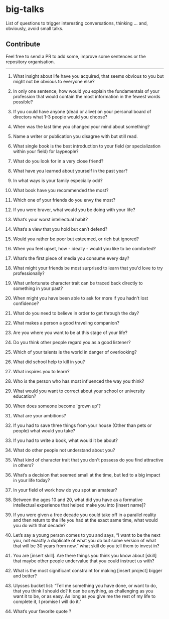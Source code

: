 # big-talks

List of questions to trigger interesting conversations, thinking ... and, obviously, avoid small talks.

## Contribute

Feel free to send a PR to add some, improve some sentences or the repository organisation.

---

1.  What insight about life have you acquired, that seems obvious to you but might not be obvious to everyone else?
    
2.  In only one sentence, how would you explain the fundamentals of your profession that would contain the most information in the fewest words possible?
    
3.  If you could have anyone (dead or alive) on your personal board of directors what 1-3 people would you choose?
    
4.  When was the last time you changed your mind about something?  
      
5.  Name a writer or publication you disagree with but still read.
    
6.  What single book is the best introduction to your field (or specialization within your field) for laypeople? 
    
7.  What do you look for in a very close friend?
    
8.  What have you learned about yourself in the past year?
    
9.  In what ways is your family especially odd?
    
10.  What book have you recommended the most?
    
11.  Which one of your friends do you envy the most?
    
12.  If you were braver, what would you be doing with your life?
    
13.  What’s your worst intellectual habit?
    
14.  What’s a view that you hold but can’t defend?
    
15.  Would you rather be poor but esteemed, or rich but ignored?
    
16.  When you feel upset, how - ideally - would you like to be comforted?
    
17.  What’s the first piece of media you consume every day?
    
18.  What might your friends be most surprised to learn that you'd love to try professionally?
    
19.  What unfortunate character trait can be traced back directly to something in your past?
    
20.  When might you have been able to ask for more if you hadn't lost confidence?
    
21.  What do you need to believe in order to get through the day?
    
22.  What makes a person a good traveling companion?
    
23.  Are you where you want to be at this stage of your life?
    
24.  Do you think other people regard you as a good listener?
    
25.  Which of your talents is the world in danger of overlooking?
    
26.  What did school help to kill in you?
    
27.  What inspires you to learn?
    
28.  Who is the person who has most influenced the way you think?
    
29.  What would you want to correct about your school or university education?
    
30.  When does someone become 'grown up'?
    
31.  What are your ambitions?
    
32.  If you had to save three things from your house (Other than pets or people) what would you take?
    
33.  If you had to write a book, what would it be about?
    
34.  What do other people not understand about you?
    
35.  What kind of character trait that you don't possess do you find attractive in others?
    
36.  What’s a decision that seemed small at the time, but led to a big impact in your life today?
    
37.  In your field of work how do you spot an amateur?
    
38.  Between the ages 10 and 20, what did you have as a formative intellectual experience that helped make you into \[insert name\]?
    
39.   If you were given a free decade you could take off in a parallel reality and then return to the life you had at the exact same time, what would you do with that decade?
    
40.  Let’s say a young person comes to you and says, “I want to be the next you, not exactly a duplicate of what you do but some version of what that will be 30 years from now.” what skill do you tell them to invest in?
    
41.  You are \[insert skill\]. Are there things you think you know about \[skill\] that maybe other people undervalue that you could instruct us with?
    
42.  What is the most significant constraint for making \[insert project\] bigger and better?
    
43.  Ulysses bucket list: “Tell me something you have done, or want to do, that you think I should do? It can be anything, as challenging as you want it to be, or as easy. As long as you give me the rest of my life to complete it, I promise I will do it."
    
44.  What’s your favorite quote ?
    
